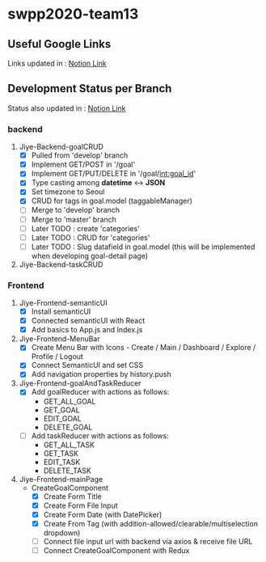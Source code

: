 # swpp2020-team13
## Useful Google Links
Links updated in : [Notion Link](https://www.notion.so/Useful-Links-References-for-Implementation-149d5cb96b624b1b93e077a9485f4601)
## Development Status per Branch
Status also updated in : [Notion Link](https://www.notion.so/Development-Status-also-in-github-README-233da94c520d4839a63c56e2ea4b7d66)
### backend

1. Jiye-Backend-goalCRUD
    - [x]  Pulled from 'develop' branch
    - [x]  Implement GET/POST in '/goal'
    - [x]  Implement GET/PUT/DELETE in '/goal/<int:goal_id>'
    - [x]  Type casting among **datetime** ↔ **JSON**
    - [x]  Set timezone to Seoul
    - [x]  CRUD for tags in goal.model (taggableManager)
    - [ ]  Merge to 'develop' branch
    - [ ]  Merge to 'master' branch
    - [ ]  Later TODO : create 'categories'
    - [ ]  Later TODO : CRUD for 'categories'
    - [ ]  Later TODO : Slug datafield in goal.model (this will be implemented when developing goal-detail page)
    
2. Jiye-Backend-taskCRUD

### Frontend
1. Jiye-Frontend-semanticUI
    - [x]  Install semanticUI
    - [x]  Connected semanticUI with React
    - [x]  Add basics to App.js and Index.js
    
2. Jiye-Frontend-MenuBar
    - [x]  Create Menu Bar with Icons - Create / Main / Dashboard / Explore / Profile / Logout
    - [x]  Connect SemanticUI and set CSS
    - [x]  Add navigation properties by history.push
    
3. Jiye-Frontend-goalAndTaskReducer
    - [x]  Add goalReducer with actions as follows:
        - GET_ALL_GOAL
        - GET_GOAL
        - EDIT_GOAL
        - DELETE_GOAL
    - [ ]  Add taskReducer with actions as follows:
        - GET_ALL_TASK
        - GET_TASK
        - EDIT_TASK
        - DELETE_TASK
4. Jiye-Frontend-mainPage
    - CreateGoalComponent
        - [x]  Create Form Title
        - [x]  Create Form File Input
        - [x]  Create Form Date (with DatePicker)
        - [x]  Create From Tag (with addition-allowed/clearable/multiselection dropdown)
        - [ ]  Connect file input url with backend via axios & receive file URL
        - [ ]  Connect CreateGoalComponent with Redux
